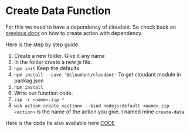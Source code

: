 # Create Data Function
For this we need to have a dependency of cloudant. So check back on [previous docs](./Basics.md) on how to create action with dependency.

Here is the step by step guide
1. Create a new folder. Give it any name
2. In the folder create a new js file.
3. `npm init` Keep the defaults.
4. `npm install --save '@cloudant/cloudant'` To get cloudant module in packag.json
5. `npm install`
6. Write our function code.
7. `zip -r <name>.zip *`
8. `wsk action create <action> --kind nodejs:default <name>.zip` 
`<action>` is the name of the action you give. I named mine `create-data`

Here is the code
Its also available here [CODE](./function/create-data)
